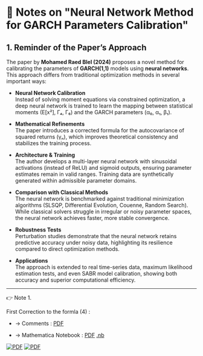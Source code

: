 # 📄 Notes on "Neural Network Method for GARCH Parameters Calibration"

## 1. Reminder of the Paper’s Approach

The paper by **Mohamed Raed Blel (2024)** proposes a novel method for calibrating the parameters of **GARCH(1,1)** models using **neural networks**.  
This approach differs from traditional optimization methods in several important ways:

- **Neural Network Calibration**  
  Instead of solving moment equations via constrained optimization, a deep neural network is trained to learn the mapping between statistical moments (E[x²], Γ₄, Γ₆) and the GARCH parameters (α₀, α₁, β₁).  

- **Mathematical Refinements**  
  The paper introduces a corrected formula for the autocovariance of squared returns (γₙ), which improves theoretical consistency and stabilizes the training process.  

- **Architecture & Training**  
  The author develops a multi-layer neural network with sinusoidal activations (instead of ReLU) and sigmoid outputs, ensuring parameter estimates remain in valid ranges. Training data are synthetically generated within admissible parameter domains.  

- **Comparison with Classical Methods**  
  The neural network is benchmarked against traditional minimization algorithms (SLSQP, Differential Evolution, Couenne, Random Search). While classical solvers struggle in irregular or noisy parameter spaces, the neural network achieves faster, more stable convergence.  

- **Robustness Tests**  
  Perturbation studies demonstrate that the neural network retains predictive accuracy under noisy data, highlighting its resilience compared to direct optimization methods.  

- **Applications**  
  The approach is extended to real time-series data, maximum likelihood estimation tests, and even SABR model calibration, showing both accuracy and superior computational efficiency.  

---

👉 Note 1.  

First Correction to the formla (4) :

-  → Comments : [PDF](./Correction_GARCH6.pdf)
  
-  → Mathematica Notebook :
    [PDF](./Moments_GARCH.pdf)  [.nb](./Moments_GARCH.nb)

[![PDF](https://img.shields.io/badge/PDF-English-0b5fff)](./Moments_GARCH.pdf)
[![PDF](https://img.shields.io/badge/Mathematica-Français-ff486e)](./Moments_GARCH.nb)

